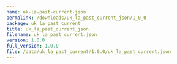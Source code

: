 ```yaml
---
name: uk-la-past-current-json
permalink: /downloads/uk_la_past_current_json/1_0_0
package: uk_la_past_current
title: uk_la_past_current_json
filename: uk_la_past_current.json
version: 1.0.0
full_version: 1.0.0
file: /data/uk_la_past_current/1.0.0/uk_la_past_current.json
---
```

